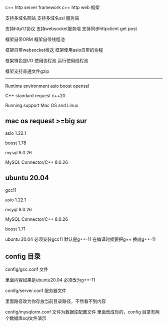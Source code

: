 c++ http server framework
c++ http web 框架

支持多域名网站
支持多域名ssl 服务端

支持http1.1协议
支持websocket服务端
支持同步httpclient get post

框架自带ORM 
框架自带线程池

框架自带websocket推送
框架使用asio自带的协程

框架特色是I/O 使用协程池 运行使用线程池

框架支持普通文件gzip


---------------------


Runtime environment
asio boost openssl 

C++ standard request c++20


Running support Mac OS and Linux

mac os request >=big sur  
---------

asio 1.22.1

boost 1.78

mysql 8.0.26

MySQL Connector/C++ 8.0.26


ubuntu 20.04
-------------------
gcc11

asio 1.22.1

msyql 8.0.26

MySQL Connector/C++ 8.0.26

boost 1.71


ubuntu 20.04 必须安装gcc11
默认是g++-11 
在编译时候要把g++ 换成g++-11


config 目录
---------------
config/gcc.conf 文件

里面内容如果是ubuntu20.04 必须改为g++-11 

conifg/server.conf 服务器文件

里面路径改为你存放当前目录路径，不然看不到内容


config/mysqlorm.conf 文件为数据库配置文件
里面改成你的，config 目录有两个数据库sql文件演示




